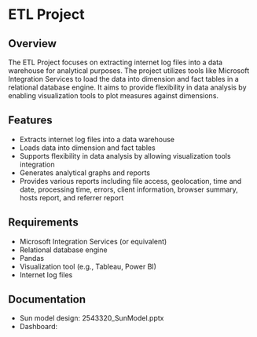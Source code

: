 # ETL Project

## Overview
The ETL Project focuses on extracting internet log files into a data warehouse for analytical purposes. The project utilizes tools like Microsoft Integration Services to load the data into dimension and fact tables in a relational database engine. It aims to provide flexibility in data analysis by enabling visualization tools to plot measures against dimensions.

## Features
- Extracts internet log files into a data warehouse
- Loads data into dimension and fact tables
- Supports flexibility in data analysis by allowing visualization tools integration
- Generates analytical graphs and reports
- Provides various reports including file access, geolocation, time and date, processing time, errors, client information, browser summary, hosts report, and referrer report

## Requirements
- Microsoft Integration Services (or equivalent)
- Relational database engine
- Pandas
- Visualization tool (e.g., Tableau, Power BI)
- Internet log files


## Documentation
- Sun model design: 2543320_SunModel.pptx
- Dashboard: 


